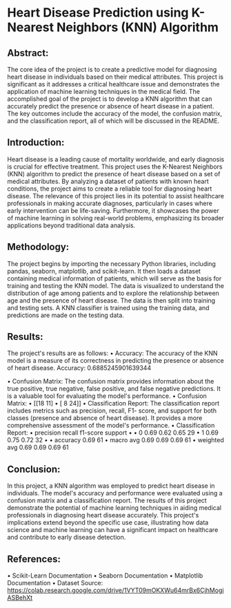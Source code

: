 # Heart Disease Prediction using K-Nearest Neighbors (KNN) Algorithm



## Abstract:
The core idea of the project is to create a predictive model for diagnosing heart disease in individuals
based on their medical attributes. This project is significant as it addresses a critical healthcare issue
and demonstrates the application of machine learning techniques in the medical field. The
accomplished goal of the project is to develop a KNN algorithm that can accurately predict the
presence or absence of heart disease in a patient. The key outcomes include the accuracy of the
model, the confusion matrix, and the classification report, all of which will be discussed in the
README.
## Introduction:
Heart disease is a leading cause of mortality worldwide, and early diagnosis is crucial for effective
treatment. This project uses the K-Nearest Neighbors (KNN) algorithm to predict the presence of
heart disease based on a set of medical attributes. By analyzing a dataset of patients with known
heart conditions, the project aims to create a reliable tool for diagnosing heart disease.
The relevance of this project lies in its potential to assist healthcare professionals in making accurate
diagnoses, particularly in cases where early intervention can be life-saving. Furthermore, it
showcases the power of machine learning in solving real-world problems, emphasizing its broader
applications beyond traditional data analysis.
## Methodology:
The project begins by importing the necessary Python libraries, including pandas, seaborn,
matplotlib, and scikit-learn. It then loads a dataset containing medical information of patients, which
will serve as the basis for training and testing the KNN model.
The data is visualized to understand the distribution of age among patients and to explore the
relationship between age and the presence of heart disease. The data is then split into training and
testing sets. A KNN classifier is trained using the training data, and predictions are made on the
testing data.
## Results:
The project's results are as follows:
• Accuracy: The accuracy of the KNN model is a measure of its correctness in predicting the
presence or absence of heart disease.
Accuracy: 0.6885245901639344

• Confusion Matrix: The confusion matrix provides information about the true positive, true
negative, false positive, and false negative predictions. It is a valuable tool for evaluating the
model's performance.
• Confusion Matrix:
• [[18 11]
• [ 8 24]]
• Classification Report: The classification report includes metrics such as precision, recall, F1-
score, and support for both classes (presence and absence of heart disease). It provides a
more comprehensive assessment of the model's performance.
• Classification Report:
• precision recall f1-score support
•
• 0 0.69 0.62 0.65 29
• 1 0.69 0.75 0.72 32
•
• accuracy 0.69 61
• macro avg 0.69 0.69 0.69 61
• weighted avg 0.69 0.69 0.69 61
## Conclusion:
In this project, a KNN algorithm was employed to predict heart disease in individuals. The model's
accuracy and performance were evaluated using a confusion matrix and a classification report. The
results of this project demonstrate the potential of machine learning techniques in aiding medical
professionals in diagnosing heart disease accurately.
This project's implications extend beyond the specific use case, illustrating how data science and
machine learning can have a significant impact on healthcare and contribute to early disease
detection.
## References:
• Scikit-Learn Documentation
• Seaborn Documentation
• Matplotlib Documentation
• Dataset Source:
https://colab.research.google.com/drive/1VYT09mOKXWu64mrBx6CjhMogiASBehXt
